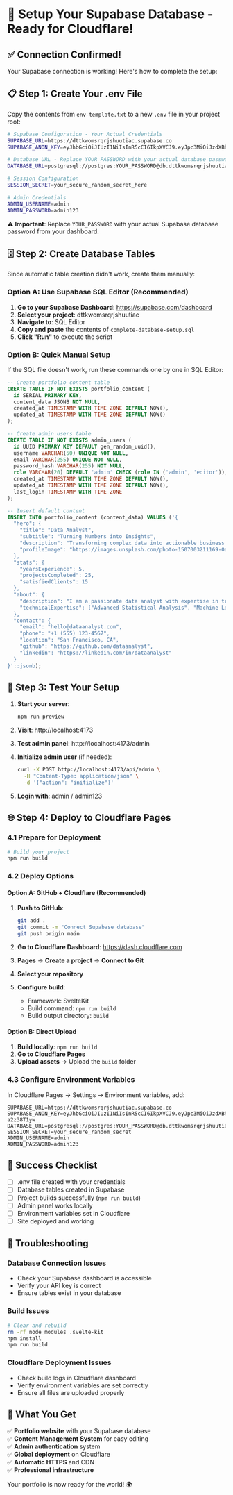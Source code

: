 # 🚀 Setup Your Supabase Database - Ready for Cloudflare!

## ✅ Connection Confirmed!

Your Supabase connection is working! Here's how to complete the setup:

## 📋 Step 1: Create Your .env File

Copy the contents from `env-template.txt` to a new `.env` file in your project root:

```bash
# Supabase Configuration - Your Actual Credentials
SUPABASE_URL=https://dttkwomsrqrjshuutiac.supabase.co
SUPABASE_ANON_KEY=eyJhbGciOiJIUzI1NiIsInR5cCI6IkpXVCJ9.eyJpc3MiOiJzdXBhYmFzZSIsInJlZiI6ImR0dGt3b21zcnFyanNodXV0aWFjIiwicm9sZSI6ImFub24iLCJpYXQiOjE3NDkwNzY0NzksImV4cCI6MjA2NDY1MjQ3OX0._xG1W5ZePSHUzUTWBufnjBTzgP6GTSbgY-a2z38T1yw

# Database URL - Replace YOUR_PASSWORD with your actual database password
DATABASE_URL=postgresql://postgres:YOUR_PASSWORD@db.dttkwomsrqrjshuutiac.supabase.co:5432/postgres

# Session Configuration
SESSION_SECRET=your_secure_random_secret_here

# Admin Credentials
ADMIN_USERNAME=admin
ADMIN_PASSWORD=admin123
```

**⚠️ Important**: Replace `YOUR_PASSWORD` with your actual Supabase database password from your dashboard.

## 🗄️ Step 2: Create Database Tables

Since automatic table creation didn't work, create them manually:

### Option A: Use Supabase SQL Editor (Recommended)

1. **Go to your Supabase Dashboard**: https://supabase.com/dashboard
2. **Select your project**: dttkwomsrqrjshuutiac
3. **Navigate to**: SQL Editor
4. **Copy and paste** the contents of `complete-database-setup.sql`
5. **Click "Run"** to execute the script

### Option B: Quick Manual Setup

If the SQL file doesn't work, run these commands one by one in SQL Editor:

```sql
-- Create portfolio content table
CREATE TABLE IF NOT EXISTS portfolio_content (
  id SERIAL PRIMARY KEY,
  content_data JSONB NOT NULL,
  created_at TIMESTAMP WITH TIME ZONE DEFAULT NOW(),
  updated_at TIMESTAMP WITH TIME ZONE DEFAULT NOW()
);

-- Create admin users table
CREATE TABLE IF NOT EXISTS admin_users (
  id UUID PRIMARY KEY DEFAULT gen_random_uuid(),
  username VARCHAR(50) UNIQUE NOT NULL,
  email VARCHAR(255) UNIQUE NOT NULL,
  password_hash VARCHAR(255) NOT NULL,
  role VARCHAR(20) DEFAULT 'admin' CHECK (role IN ('admin', 'editor')),
  created_at TIMESTAMP WITH TIME ZONE DEFAULT NOW(),
  updated_at TIMESTAMP WITH TIME ZONE DEFAULT NOW(),
  last_login TIMESTAMP WITH TIME ZONE
);

-- Insert default content
INSERT INTO portfolio_content (content_data) VALUES ('{
  "hero": {
    "title": "Data Analyst",
    "subtitle": "Turning Numbers into Insights",
    "description": "Transforming complex data into actionable business insights through advanced analytics and visualization techniques.",
    "profileImage": "https://images.unsplash.com/photo-1507003211169-0a1dd7228f2d?w=400&h=400&fit=crop&crop=face"
  },
  "stats": {
    "yearsExperience": 5,
    "projectsCompleted": 25,
    "satisfiedClients": 15
  },
  "about": {
    "description": "I am a passionate data analyst with expertise in transforming complex datasets into strategic business insights.",
    "technicalExpertise": ["Advanced Statistical Analysis", "Machine Learning & AI", "Data Visualization", "Database Design & Management"]
  },
  "contact": {
    "email": "hello@dataanalyst.com",
    "phone": "+1 (555) 123-4567",
    "location": "San Francisco, CA",
    "github": "https://github.com/dataanalyst",
    "linkedin": "https://linkedin.com/in/dataanalyst"
  }
}'::jsonb);
```

## 🧪 Step 3: Test Your Setup

1. **Start your server**:
   ```bash
   npm run preview
   ```

2. **Visit**: http://localhost:4173

3. **Test admin panel**: http://localhost:4173/admin

4. **Initialize admin user** (if needed):
   ```bash
   curl -X POST http://localhost:4173/api/admin \
     -H "Content-Type: application/json" \
     -d '{"action": "initialize"}'
   ```

5. **Login with**: admin / admin123

## 🌐 Step 4: Deploy to Cloudflare Pages

### 4.1 Prepare for Deployment

```bash
# Build your project
npm run build
```

### 4.2 Deploy Options

#### Option A: GitHub + Cloudflare (Recommended)

1. **Push to GitHub**:
   ```bash
   git add .
   git commit -m "Connect Supabase database"
   git push origin main
   ```

2. **Go to Cloudflare Dashboard**: https://dash.cloudflare.com
3. **Pages** → **Create a project** → **Connect to Git**
4. **Select your repository**
5. **Configure build**:
   - Framework: SvelteKit
   - Build command: `npm run build`
   - Build output directory: `build`

#### Option B: Direct Upload

1. **Build locally**: `npm run build`
2. **Go to Cloudflare Pages**
3. **Upload assets** → Upload the `build` folder

### 4.3 Configure Environment Variables

In Cloudflare Pages → Settings → Environment variables, add:

```
SUPABASE_URL=https://dttkwomsrqrjshuutiac.supabase.co
SUPABASE_ANON_KEY=eyJhbGciOiJIUzI1NiIsInR5cCI6IkpXVCJ9.eyJpc3MiOiJzdXBhYmFzZSIsInJlZiI6ImR0dGt3b21zcnFyanNodXV0aWFjIiwicm9sZSI6ImFub24iLCJpYXQiOjE3NDkwNzY0NzksImV4cCI6MjA2NDY1MjQ3OX0._xG1W5ZePSHUzUTWBufnjBTzgP6GTSbgY-a2z38T1yw
DATABASE_URL=postgresql://postgres:YOUR_PASSWORD@db.dttkwomsrqrjshuutiac.supabase.co:5432/postgres
SESSION_SECRET=your_secure_random_secret
ADMIN_USERNAME=admin
ADMIN_PASSWORD=admin123
```

## 🎉 Success Checklist

- [ ] .env file created with your credentials
- [ ] Database tables created in Supabase
- [ ] Project builds successfully (`npm run build`)
- [ ] Admin panel works locally
- [ ] Environment variables set in Cloudflare
- [ ] Site deployed and working

## 🔧 Troubleshooting

### Database Connection Issues
- Check your Supabase dashboard is accessible
- Verify your API key is correct
- Ensure tables exist in your database

### Build Issues
```bash
# Clear and rebuild
rm -rf node_modules .svelte-kit
npm install
npm run build
```

### Cloudflare Deployment Issues
- Check build logs in Cloudflare dashboard
- Verify environment variables are set correctly
- Ensure all files are uploaded properly

## 🎯 What You Get

✅ **Portfolio website** with your Supabase database  
✅ **Content Management System** for easy editing  
✅ **Admin authentication** system  
✅ **Global deployment** on Cloudflare  
✅ **Automatic HTTPS** and CDN  
✅ **Professional infrastructure**  

Your portfolio is now ready for the world! 🌍 